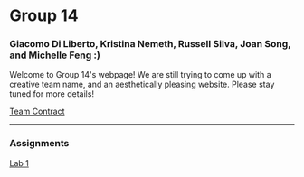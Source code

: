 # Group 14
### Giacomo Di Liberto, Kristina Nemeth, Russell Silva, Joan Song, and Michelle Feng :)

Welcome to Group 14's webpage! We are still trying to come up with a creative team name, and an aesthetically pleasing website. Please stay tuned for more details!

[Team Contract](https://github.com/kristinanemeth/group14/raw/master/Group%2014%20Team%20Contract%20(1).pdf)
***
### Assignments

[Lab 1](./Lab1.md)
